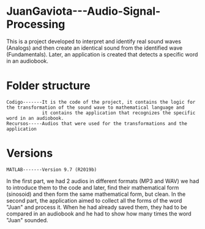 # JuanGaviota---Audio-Signal-Processing
This is a project developed to interpret and identify real sound waves (Analogs) and then create an identical sound from the identified wave (Fundamentals). Later, an application is created that detects a specific word in an audiobook. 

# Folder structure
```
Codigo-------It is the code of the project, it contains the logic for the transformation of the sound wave to mathematical language and 
             it contains the application that recognizes the specific word in an audiobook. 
Recursos-----Audios that were used for the transformations and the application
```

# Versions
```
MATLAB-------Version 9.7 (R2019b)
```
In the first part, we had 2 audios in different formats (MP3 and WAV) we had to introduce them to the code and later, find their mathematical form (sinosoid) and then form the same mathematical form, but clean. In the second part, the application aimed to collect all the forms of the word "Juan" and process it. When he had already saved them, they had to be compared in an audiobook and he had to show how many times the word "Juan" sounded. 
